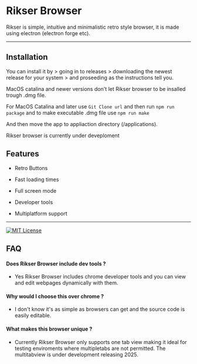 
# Rikser Browser

Rikser is simple, intuitive and minimalistic retro style browser, it is made using electron (electron forge etc).




--- 

## Installation

You can install it by > going in to releases > downloading the newest release for your system > and proseeding as the instructions tell you. 

MacOS catalina and newer versions don't let Rikser browser to be insalled trough .dmg file.

For MacOS Catalina and later use ```Git Clone url``` and then run ```npm run package``` and to make executable .dmg file use ```npm run make```

And then move the app to appliaction directory (/applications).


Rikser browser is currently under deveploment 


## Features

- Retro Buttons

- Fast loading times

- Full screen mode

- Developer tools

- Multiplatform support


---



[![MIT License](https://img.shields.io/badge/License-MIT-green.svg)](https://choosealicense.com/licenses/mit/)


## FAQ

#### Does Rikser Browser include dev tools ?

   - Yes Rikser Browser includes chrome developer tools and you can view and edit webpages dynamically with them.

#### Why would I choose this over chrome ?

   - I don't know it's as simple as browsers can get and the source code is easily editable.

#### What makes this browser unique ?

   - Currently Rikser Browser only supports one tab view making it ideal for testing enviroments where multipletabs are not permitted.
     The multitabview is under development releasing 2025.
   

